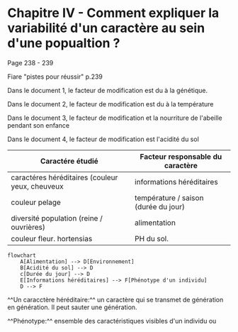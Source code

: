 # Chapitre IV - Comment expliquer la variabilité d'un caractère au sein d'une popualtion ?

Page 238 - 239

Fiare "pistes pour réussir" p.239

Dans le document 1, le facteur de modification est du à la génétique.

Dans le document 2, le facteur de modification est du à la température

Dans le document 3, le facteur de modification et la nourriture de l'abeille pendant son enfance

Dans le document 4, le facteur de modification est l'acidité du sol

| Caractére étudié                                | Facteur responsable du caractère     |
|-------------------------------------------------|--------------------------------------|
| caractéres héréditaires (couleur yeux, cheuveux | informations héréditaires            |
| couleur pelage                                  | température / saison (durée du jour) |
| diversité population (reine / ouvrières)        | alimentation                         |
| couleur fleur. hortensias                       | PH du sol.                           |

```mermaid
flowchart
    A[Alimentation] --> D[Environnement]
    B[Acidité du sol] --> D
    c[Durée du jour] --> D
    E[Informations héréditaires] --> F[Phénotype d'un individu]
    D --> F
```

^^Un caracctère héréditaire:^^ un caractère qui se transmet de génération en génération. Il peut sauter une génération.

^^Phénotype:^^ ensemble des caractéristiques visibles d'un individu ou 